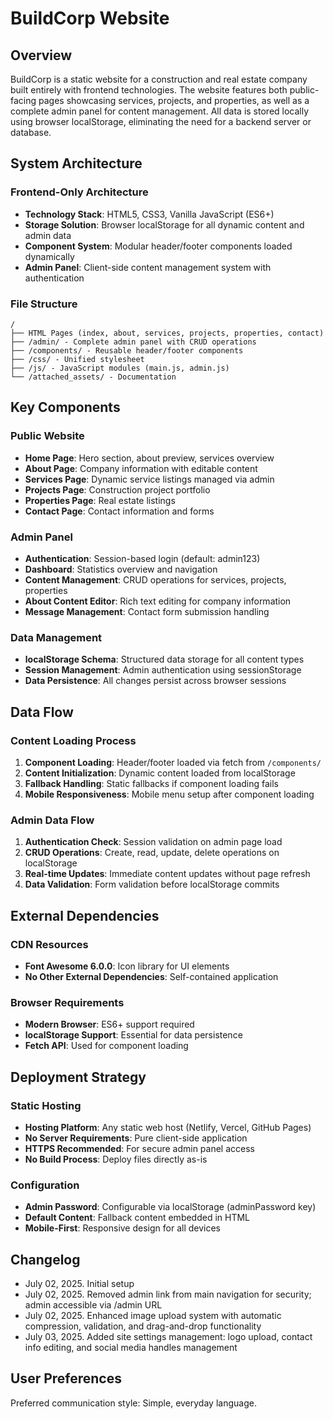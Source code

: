 # BuildCorp Website

## Overview

BuildCorp is a static website for a construction and real estate company built entirely with frontend technologies. The website features both public-facing pages showcasing services, projects, and properties, as well as a complete admin panel for content management. All data is stored locally using browser localStorage, eliminating the need for a backend server or database.

## System Architecture

### Frontend-Only Architecture
- **Technology Stack**: HTML5, CSS3, Vanilla JavaScript (ES6+)
- **Storage Solution**: Browser localStorage for all dynamic content and admin data
- **Component System**: Modular header/footer components loaded dynamically
- **Admin Panel**: Client-side content management system with authentication

### File Structure
```
/
├── HTML Pages (index, about, services, projects, properties, contact)
├── /admin/ - Complete admin panel with CRUD operations
├── /components/ - Reusable header/footer components
├── /css/ - Unified stylesheet
├── /js/ - JavaScript modules (main.js, admin.js)
└── /attached_assets/ - Documentation
```

## Key Components

### Public Website
- **Home Page**: Hero section, about preview, services overview
- **About Page**: Company information with editable content
- **Services Page**: Dynamic service listings managed via admin
- **Projects Page**: Construction project portfolio
- **Properties Page**: Real estate listings
- **Contact Page**: Contact information and forms

### Admin Panel
- **Authentication**: Session-based login (default: admin123)
- **Dashboard**: Statistics overview and navigation
- **Content Management**: CRUD operations for services, projects, properties
- **About Content Editor**: Rich text editing for company information
- **Message Management**: Contact form submission handling

### Data Management
- **localStorage Schema**: Structured data storage for all content types
- **Session Management**: Admin authentication using sessionStorage
- **Data Persistence**: All changes persist across browser sessions

## Data Flow

### Content Loading Process
1. **Component Loading**: Header/footer loaded via fetch from `/components/`
2. **Content Initialization**: Dynamic content loaded from localStorage
3. **Fallback Handling**: Static fallbacks if component loading fails
4. **Mobile Responsiveness**: Mobile menu setup after component loading

### Admin Data Flow
1. **Authentication Check**: Session validation on admin page load
2. **CRUD Operations**: Create, read, update, delete operations on localStorage
3. **Real-time Updates**: Immediate content updates without page refresh
4. **Data Validation**: Form validation before localStorage commits

## External Dependencies

### CDN Resources
- **Font Awesome 6.0.0**: Icon library for UI elements
- **No Other External Dependencies**: Self-contained application

### Browser Requirements
- **Modern Browser**: ES6+ support required
- **localStorage Support**: Essential for data persistence
- **Fetch API**: Used for component loading

## Deployment Strategy

### Static Hosting
- **Hosting Platform**: Any static web host (Netlify, Vercel, GitHub Pages)
- **No Server Requirements**: Pure client-side application
- **HTTPS Recommended**: For secure admin panel access
- **No Build Process**: Deploy files directly as-is

### Configuration
- **Admin Password**: Configurable via localStorage (adminPassword key)
- **Default Content**: Fallback content embedded in HTML
- **Mobile-First**: Responsive design for all devices

## Changelog

- July 02, 2025. Initial setup
- July 02, 2025. Removed admin link from main navigation for security; admin accessible via /admin URL
- July 02, 2025. Enhanced image upload system with automatic compression, validation, and drag-and-drop functionality
- July 03, 2025. Added site settings management: logo upload, contact info editing, and social media handles management

## User Preferences

Preferred communication style: Simple, everyday language.